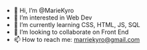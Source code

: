 - 👋 Hi, I’m @MarieKyro
- 👀 I’m interested in Web Dev
- 🌱 I’m currently learning CSS, HTML, JS, SQL
- 💞️ I’m looking to collaborate on Front End
- 📫 How to reach me: marriekyro@gmail.com

